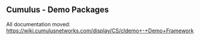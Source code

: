 Cumulus - Demo Packages
-----------------------

All documentation moved: https://wiki.cumulusnetworks.com/display/CS/cldemo+-+Demo+Framework
